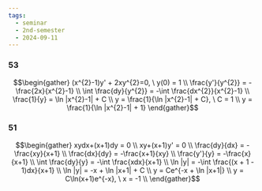 ```yaml
---
tags:
  - seminar
  - 2nd-semester
  - 2024-09-11
---
```

### 53

$$\begin{gather}
(x^{2}-1)y' + 2xy^{2}=0, \ y(0) = 1 \\
\frac{y'}{y^{2}} = -\frac{2x}{x^{2}-1} \\
\int \frac{dy}{y^{2}} = -\int \frac{dx^{2}}{x^{2}-1} \\
\frac{1}{y} = \ln |x^{2}-1| + C \\
y = \frac{1}{\ln |x^{2}-1| + C}, \ C = 1 \\
y = \frac{1}{\ln |x^{2}-1| + 1}
\end{gather}$$

### 51

$$\begin{gather}
xydx+(x+1)dy = 0 \\
xy+(x+1)y' = 0 \\
\frac{dy}{dx} = -\frac{xy}{x+1} \\
\frac{dx}{dy} = -\frac{x+1}{xy} \\
\frac{y'}{y} = -\frac{x}{x+1} \\
\int \frac{dy}{y} = -\int \frac{xdx}{x+1} \\
\ln |y| = -\int \frac{(x + 1 - 1)dx}{x+1} \\
\ln |y| = -x + \ln |x+1| + C \\
y = Ce^{-x + \ln |x+1|} \\
y = C\ln(x+1)e^{-x}, \ x = -1 \\
\end{gather}$$